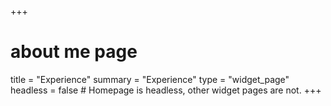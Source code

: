 +++
# about me page
title = "Experience"
summary = "Experience"
type = "widget_page"
headless = false  # Homepage is headless, other widget pages are not.
+++
